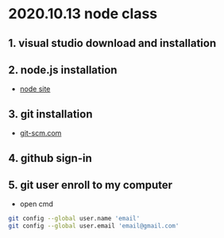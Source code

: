 # 2020.10.13 node class
## 1. visual studio download and installation
## 2. node.js installation
- [node site](https://nodejs.org)
## 3. git installation
- [git-scm.com](https://git-scm.com)
## 4. github sign-in
## 5. git user enroll to my computer 
- open cmd 
```bash 
git config --global user.name 'email'
git config --global user.email 'email@gmail.com'
```